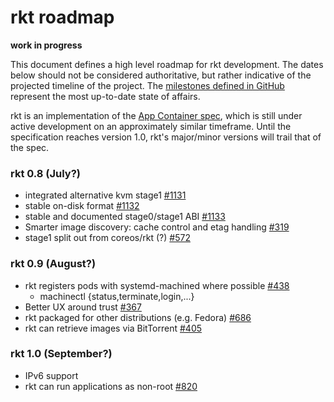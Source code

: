 # rkt roadmap

**work in progress**

This document defines a high level roadmap for rkt development.
The dates below should not be considered authoritative, but rather indicative of the projected timeline of the project.
The [milestones defined in GitHub](https://github.com/coreos/rkt/milestones) represent the most up-to-date state of affairs.

rkt is an implementation of the [App Container spec](https://github.com/appc/spec), which is still under active development on an approximately similar timeframe.
Until the specification reaches version 1.0, rkt's major/minor versions will trail that of the spec.

### rkt 0.8 (July?)
- integrated alternative kvm stage1 [#1131](https://github.com/coreos/rkt/issues/1131)
- stable on-disk format [#1132](https://github.com/coreos/rkt/issues/1132)
- stable and documented stage0/stage1 ABI [#1133](https://github.com/coreos/rkt/issues/1133)
- Smarter image discovery: cache control and etag handling [#319](https://github.com/coreos/rkt/pull/319)
- stage1 split out from coreos/rkt (?) [#572](https://github.com/coreos/rkt/issues/572)

### rkt 0.9 (August?)
- rkt registers pods with systemd-machined where possible [#438](https://github.com/coreos/rkt/issues/438)
  - machinectl {status,terminate,login,...}
- Better UX around trust [#367](https://github.com/coreos/rkt/issues/367)
- rkt packaged for other distributions (e.g. Fedora) [#686](https://github.com/coreos/rkt/issues/686)
- rkt can retrieve images via BitTorrent [#405](https://github.com/coreos/rkt/issues/405)

### rkt 1.0 (September?)
- IPv6 support
- rkt can run applications as non-root [#820](https://github.com/coreos/rkt/issues/820)
